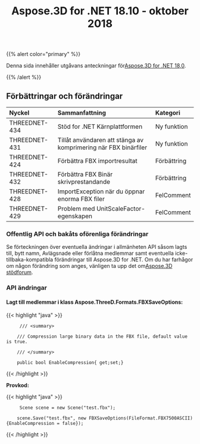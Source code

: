 ﻿---
title: Aspose.3D for .NET 18.10 - oktober 2018
type: docs
weight: 30
url: /sv/net/aspose-3d-for-net-18-10-october-2018/
---
{{% alert color="primary" %}} 

Denna sida innehåller utgåvans anteckningar för[Aspose.3D for .NET 18,0](https://www.nuget.org/packages/Aspose.3D/18.10.0).

{{% /alert %}} 
## **Förbättringar och förändringar**

|**Nyckel**|**Sammanfattning**|**Kategori**|
|:- |:- |:- |
|THREEDNET-434|Stöd for .NET Kärnplattformen|Ny funktion|
|THREEDNET-431|Tillåt användaren att stänga av komprimering när FBX binärfiler|Ny funktion|
|THREEDNET-424|Förbättra FBX importresultat|Förbättring|
|THREEDNET-432|Förbättra FBX Binär skrivprestandande|Förbättring|
|THREEDNET-428|ImportException när du öppnar enorma FBX filer|FelComment|
|THREEDNET-429|Problem med UnitScaleFactor-egenskapen|FelComment|
### **Offentlig API och bakåts oförenliga förändringar**
Se förteckningen över eventuella ändringar i allmänheten API såsom lagts till, bytt namn, Avlägsnade eller förlåtna medlemmar samt eventuella icke-tillbaka-kompatibla förändringar till Aspose.3D for .NET. Om du har farhågor om någon förändring som anges, vänligen ta upp det om[Aspose.3D stödforum](https://forum.aspose.com/c/3d).
### **API ändringar**
#### **Lagt till medlemmar i klass Aspose.ThreeD.Formats.FBXSaveOptions:**
{{< highlight "java" >}}

         /// <summary>

        /// Compression large binary data in the FBX file, default value is true.

        /// </summary>

        public bool EnableCompression{ get;set;}

{{< /highlight >}}

**Provkod:**

{{< highlight "java" >}}

         Scene scene = new Scene("test.fbx");

        scene.Save("test.fbx", new FBXSaveOptions(FileFormat.FBX7500ASCII) {EnableCompression = false});

{{< /highlight >}}
